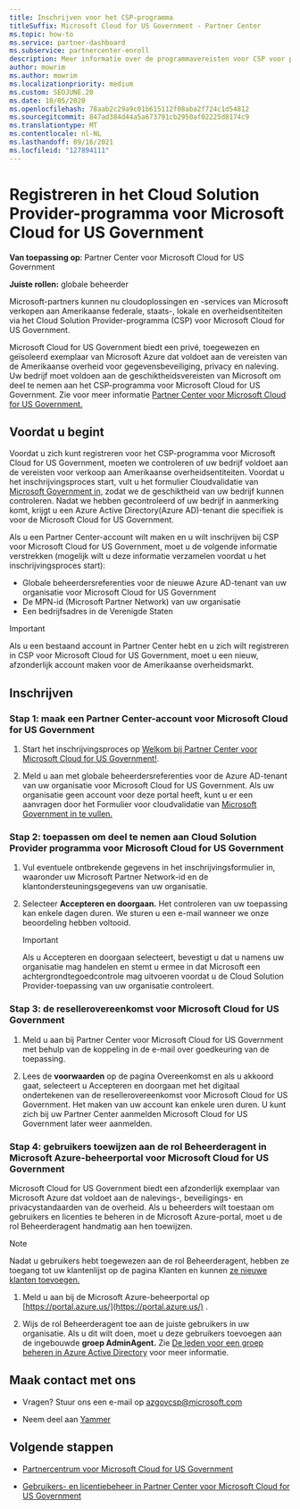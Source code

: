 ```yaml
---
title: Inschrijven voor het CSP-programma
titleSuffix: Microsoft Cloud for US Government - Partner Center
ms.topic: how-to
ms.service: partner-dashboard
ms.subservice: partnercenter-enroll
description: Meer informatie over de programmavereisten voor CSP voor partners die zich willen inschrijven in Cloud Solution Provider programma voor Microsoft Cloud for US Government.
author: mowrim
ms.author: mowrim
ms.localizationpriority: medium
ms.custom: SEOJUNE.20
ms.date: 10/05/2020
ms.openlocfilehash: 78aab2c29a9c01b615112f08aba2f724c1d54812
ms.sourcegitcommit: 847ad384d44a5a673791cb2950af02225d8174c9
ms.translationtype: MT
ms.contentlocale: nl-NL
ms.lasthandoff: 09/16/2021
ms.locfileid: "127894111"
---
```

# <a name="enroll-in-the-cloud-solution-provider-program-for-microsoft-cloud-for-us-government"></a>Registreren in het Cloud Solution Provider-programma voor Microsoft Cloud for US Government

**Van toepassing op**: Partner Center voor Microsoft Cloud for US Government

**Juiste rollen:** globale beheerder

Microsoft-partners kunnen nu cloudoplossingen en -services van Microsoft verkopen aan Amerikaanse federale, staats-, lokale en overheidsentiteiten via het Cloud Solution Provider-programma (CSP) voor Microsoft Cloud for US Government.

Microsoft Cloud for US Government biedt een privé, toegewezen en geïsoleerd exemplaar van Microsoft Azure dat voldoet aan de vereisten van de Amerikaanse overheid voor gegevensbeveiliging, privacy en naleving. Uw bedrijf moet voldoen aan de geschiktheidsvereisten van Microsoft om deel te nemen aan het CSP-programma voor Microsoft Cloud for US Government. Zie voor meer informatie [Partner Center voor Microsoft Cloud for US Government.](partner-center-for-microsoft-us-govt-cloud.md)

## <a name="before-you-begin"></a>Voordat u begint

Voordat u zich kunt registreren voor het CSP-programma voor Microsoft Cloud for US Government, moeten we controleren of uw bedrijf voldoet aan de vereisten voor verkoop aan Amerikaanse overheidsentiteiten. Voordat u het inschrijvingsproces start, vult u het formulier Cloudvalidatie van [Microsoft Government in,](https://azuregov.microsoft.com/csp) zodat we de geschiktheid van uw bedrijf kunnen controleren. Nadat we hebben gecontroleerd of uw bedrijf in aanmerking komt, krijgt u een Azure Active Directory(Azure AD)-tenant die specifiek is voor de Microsoft Cloud for US Government.  

Als u een Partner Center-account wilt maken en u wilt inschrijven bij CSP voor Microsoft Cloud for US Government, moet u de volgende informatie verstrekken (mogelijk wilt u deze informatie verzamelen voordat u het inschrijvingsproces start):

- Globale beheerdersreferenties voor de nieuwe Azure AD-tenant van uw organisatie voor Microsoft Cloud for US Government
- De MPN-id (Microsoft Partner Network) van uw organisatie
- Een bedrijfsadres in de Verenigde Staten

> [!IMPORTANT]  
> Als u een bestaand account in Partner Center hebt en u zich wilt registreren in CSP voor Microsoft Cloud for US Government, moet u een nieuw, afzonderlijk account maken voor de Amerikaanse overheidsmarkt.

## <a name="how-to-enroll"></a>Inschrijven

### <a name="step-1---create-a-partner-center-account-for-microsoft-cloud-for-us-government"></a>Stap 1: maak een Partner Center-account voor Microsoft Cloud for US Government

1. Start het inschrijvingsproces op [Welkom bij Partner Center voor Microsoft Cloud for US Government!](https://partnercenter.microsoft.com/register/resellerusgjoinnow).

2. Meld u aan met globale beheerdersreferenties voor de Azure AD-tenant van uw organisatie voor Microsoft Cloud for US Government. Als uw organisatie geen account voor deze portal heeft, kunt u er een aanvragen door het Formulier voor cloudvalidatie van [Microsoft Government in te vullen.](https://azuregov.microsoft.com/csp)

### <a name="step-2---apply-to-participate-in-the-cloud-solution-provider-program-for-microsoft-cloud-for-us-government"></a>Stap 2: toepassen om deel te nemen aan Cloud Solution Provider programma voor Microsoft Cloud for US Government

1. Vul eventuele ontbrekende gegevens in het inschrijvingsformulier in, waaronder uw Microsoft Partner Network-id en de klantondersteuningsgegevens van uw organisatie.

2. Selecteer **Accepteren en doorgaan.** Het controleren van uw toepassing kan enkele dagen duren. We sturen u een e-mail wanneer we onze beoordeling hebben voltooid.

   > [!IMPORTANT]
   > Als u Accepteren en doorgaan selecteert, bevestigt u dat u namens uw organisatie mag handelen en stemt u ermee in dat Microsoft een achtergrondtegoedcontrole mag uitvoeren voordat u de Cloud Solution Provider-toepassing van uw organisatie controleert.

### <a name="step-3---sign-the-reseller-agreement-for-microsoft-cloud-for-us-government"></a>Stap 3: de resellerovereenkomst voor Microsoft Cloud for US Government

1. Meld u aan bij Partner Center voor Microsoft Cloud for US Government met behulp van de koppeling in de e-mail over goedkeuring van de toepassing.

2. Lees de **voorwaarden** op de pagina Overeenkomst en  als u akkoord gaat, selecteert u Accepteren en doorgaan met het digitaal ondertekenen van de resellerovereenkomst voor Microsoft Cloud for US Government. Het maken van uw account kan enkele uren duren. U kunt zich bij uw Partner Center aanmelden Microsoft Cloud for US Government later weer aanmelden.

### <a name="step-4---assign-users-to-the-admin-agent-role-in-the-microsoft-azure-admin-portal-for-microsoft-cloud-for-us-government"></a>Stap 4: gebruikers toewijzen aan de rol Beheerderagent in Microsoft Azure-beheerportal voor Microsoft Cloud for US Government

Microsoft Cloud for US Government biedt een afzonderlijk exemplaar van Microsoft Azure dat voldoet aan de nalevings-, beveiligings- en privacystandaarden van de overheid. Als u beheerders wilt toestaan om gebruikers en licenties te beheren in de Microsoft Azure-portal, moet u de rol Beheerderagent handmatig aan hen toewijzen.

> [!NOTE]
> Nadat u gebruikers hebt toegewezen aan de rol Beheerderagent, hebben  ze toegang tot uw klantenlijst op de pagina Klanten en kunnen [ze nieuwe klanten toevoegen.](add-a-new-customer.md)

1. Meld u aan bij de Microsoft Azure-beheerportal op [https://portal.azure.us/](https://portal.azure.us/) .

2. Wijs de rol Beheerderagent toe aan de juiste gebruikers in uw organisatie. Als u dit wilt doen, moet u deze gebruikers toevoegen aan de ingebouwde **groep AdminAgent.** Zie [De leden voor een groep beheren in Azure Active Directory](/azure/active-directory/active-directory-groups-members-azure-portal) voor meer informatie.

## <a name="connect-with-us"></a>Maak contact met ons

- Vragen? Stuur ons een e-mail op azgovcsp@microsoft.com

- Neem deel aan [Yammer](https://www.yammer.com/cloudpartnercommunity/#/threads/inGroup?type=in_group&feedId=11509777)

## <a name="next-steps"></a>Volgende stappen

- [Partnercentrum voor Microsoft Cloud for US Government](partner-center-for-microsoft-us-govt-cloud.md)

- [Gebruikers- en licentiebeheer in Partner Center voor Microsoft Cloud for US Government](user-management-in-partner-center-for-microsoft-us-govt-cloud.md)
